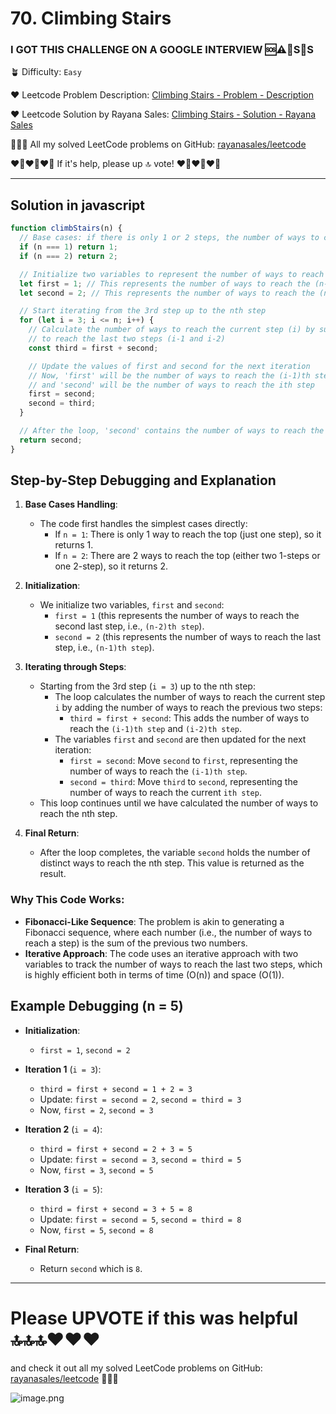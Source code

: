 # 70. Climbing Stairs

### I GOT THIS CHALLENGE ON A GOOGLE INTERVIEW 🆘⚠️🚨S🛟S

🪴 Difficulty: `Easy`

❤️ Leetcode Problem Description: [Climbing Stairs - Problem - Description](https://leetcode.com/problems/climbing-stairs/description/)

❤️ Leetcode Solution by Rayana Sales: [Climbing Stairs - Solution - Rayana Sales](https://leetcode.com/problems/climbing-stairs/solutions/5647628/simple-beginner-friendly-javascript-solution-explanation/)

💁🏻‍♀️ All my solved LeetCode problems on GitHub: [rayanasales/leetcode](https://github.com/rayanasales/leetcode)

❤️‍🔥❤️‍🔥❤️‍🔥 If it's help, please up 🔝 vote! ❤️‍🔥❤️‍🔥❤️‍🔥

---

## Solution in javascript

```javascript
function climbStairs(n) {
  // Base cases: if there is only 1 or 2 steps, the number of ways to climb is equal to n
  if (n === 1) return 1;
  if (n === 2) return 2;

  // Initialize two variables to represent the number of ways to reach the previous two steps
  let first = 1; // This represents the number of ways to reach the (n-2)th step
  let second = 2; // This represents the number of ways to reach the (n-1)th step

  // Start iterating from the 3rd step up to the nth step
  for (let i = 3; i <= n; i++) {
    // Calculate the number of ways to reach the current step (i) by summing the ways
    // to reach the last two steps (i-1 and i-2)
    const third = first + second;

    // Update the values of first and second for the next iteration
    // Now, 'first' will be the number of ways to reach the (i-1)th step
    // and 'second' will be the number of ways to reach the ith step
    first = second;
    second = third;
  }

  // After the loop, 'second' contains the number of ways to reach the nth step
  return second;
}
```

## Step-by-Step Debugging and Explanation

1. **Base Cases Handling**:

   - The code first handles the simplest cases directly:
     - If `n = 1`: There is only 1 way to reach the top (just one step), so it returns 1.
     - If `n = 2`: There are 2 ways to reach the top (either two 1-steps or one 2-step), so it returns 2.

2. **Initialization**:

   - We initialize two variables, `first` and `second`:
     - `first = 1` (this represents the number of ways to reach the second last step, i.e., `(n-2)th step`).
     - `second = 2` (this represents the number of ways to reach the last step, i.e., `(n-1)th step`).

3. **Iterating through Steps**:

   - Starting from the 3rd step (`i = 3`) up to the nth step:
     - The loop calculates the number of ways to reach the current step `i` by adding the number of ways to reach the previous two steps:
       - `third = first + second`: This adds the number of ways to reach the `(i-1)th step` and `(i-2)th step`.
     - The variables `first` and `second` are then updated for the next iteration:
       - `first = second`: Move `second` to `first`, representing the number of ways to reach the `(i-1)th step`.
       - `second = third`: Move `third` to `second`, representing the number of ways to reach the current `ith step`.
   - This loop continues until we have calculated the number of ways to reach the nth step.

4. **Final Return**:
   - After the loop completes, the variable `second` holds the number of distinct ways to reach the nth step. This value is returned as the result.

### Why This Code Works:

- **Fibonacci-Like Sequence**: The problem is akin to generating a Fibonacci sequence, where each number (i.e., the number of ways to reach a step) is the sum of the previous two numbers.
- **Iterative Approach**: The code uses an iterative approach with two variables to track the number of ways to reach the last two steps, which is highly efficient both in terms of time (O(n)) and space (O(1)).

## Example Debugging (n = 5)

- **Initialization**:

  - `first = 1`, `second = 2`

- **Iteration 1** (`i = 3`):

  - `third = first + second = 1 + 2 = 3`
  - Update: `first = second = 2`, `second = third = 3`
  - Now, `first = 2`, `second = 3`

- **Iteration 2** (`i = 4`):

  - `third = first + second = 2 + 3 = 5`
  - Update: `first = second = 3`, `second = third = 5`
  - Now, `first = 3`, `second = 5`

- **Iteration 3** (`i = 5`):

  - `third = first + second = 3 + 5 = 8`
  - Update: `first = second = 5`, `second = third = 8`
  - Now, `first = 5`, `second = 8`

- **Final Return**:
  - Return `second` which is `8`.

---

# Please UPVOTE if this was helpful 🔝🔝🔝❤️❤️❤️

and check it out all my solved LeetCode problems on GitHub: [rayanasales/leetcode](https://github.com/rayanasales/leetcode) 🤙😚🤘

![image.png](https://assets.leetcode.com/users/images/57bce3b1-56e2-4c20-9cdf-b61fef26b93b_1725494158.6252415.png)
